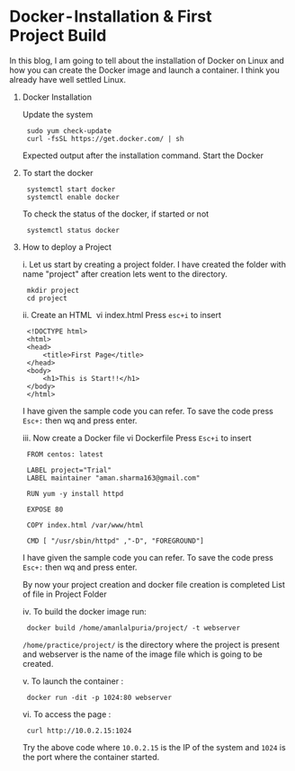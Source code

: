 # Docker - Installation & First Project Build
In this blog, I am going to tell about the installation of Docker on Linux and how you can create the Docker image and launch a container.
I think you already have well settled Linux.
1. Docker Installation

    Update the system

        sudo yum check-update
        curl -fsSL https://get.docker.com/ | sh
    Expected output after the installation command. Start the Docker
2. To start the docker 

        systemctl start docker
        systemctl enable docker
    To check the status of the docker, if started or not 

        systemctl status docker
3. How to deploy a Project
    
    i. Let us start by creating a project folder. I have created the folder with name "project" after creation lets went to the directory.

        mkdir project
        cd project
    ii. Create an HTML 
    vi index.html
    Press `esc+i` to insert

        <!DOCTYPE html>
        <html>
        <head> 
            <title>First Page</title>
        </head>
        <body> 
            <h1>This is Start!!</h1>
        </body>
        </html>

    I have given the sample code you can refer. To save the code press `Esc+:` then wq and press enter.

    iii. Now create a Docker file
    vi Dockerfile
    Press `Esc+i` to insert
        
        FROM centos: latest

        LABEL project="Trial"
        LABEL maintainer "aman.sharma163@gmail.com"

        RUN yum -y install httpd

        EXPOSE 80

        COPY index.html /var/www/html

        CMD [ "/usr/sbin/httpd" ,"-D", "FOREGROUND"]
    I have given the sample code you can refer. To save the code press `Esc+:` then wq and press enter.
    
    By now your project creation and docker file creation is completed
    List of file in Project Folder
    
    iv. To build the docker image run:

        docker build /home/amanlalpuria/project/ -t webserver

    `/home/practice/project/` is the directory where the project is present and webserver is the name of the image file which is going to be created.

    v. To launch the container :
        
        docker run -dit -p 1024:80 webserver

    vi. To access the page :

        curl http://10.0.2.15:1024

    Try the above code where `10.0.2.15` is the IP of the system and `1024` is the port where the container started.